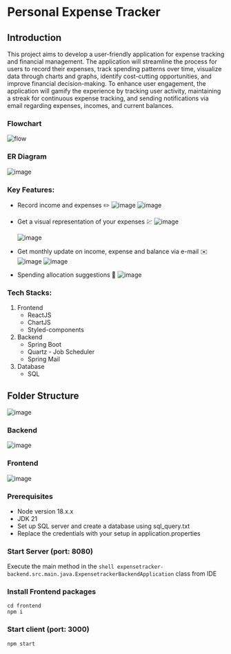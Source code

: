 # Personal Expense Tracker

## Introduction
This project aims to develop a user-friendly application for expense tracking and financial management. The application will streamline the process for users to record their expenses, track spending patterns over time, visualize data through charts and graphs, identify cost-cutting opportunities, and improve financial decision-making. To enhance user engagement, the application will gamify the experience by tracking user activity, maintaining a streak for continuous expense tracking, and sending notifications via email regarding expenses, incomes, and current balances.

### Flowchart
![flow](https://github.com/Bhavya-C-ai/desis-project/assets/96719986/73e5ee46-0c01-4237-9ecc-6af44f5888eb)

### ER Diagram
![image](https://github.com/Bhavya-C-ai/desis-project/assets/96719986/d71b32d7-0019-4428-9a2b-746db90a5708)



### Key Features:
- Record income and expenses  :pencil2:
  ![image](https://github.com/Bhavya-C-ai/desis-project/assets/96719986/eef19222-055f-42f3-aa1a-698a399cd974)
![image](https://github.com/Bhavya-C-ai/desis-project/assets/96719986/4fee6037-7cf0-4896-bca5-86e4f8906aae)

- Get a visual representation of your expenses :chart:
    ![image](https://github.com/Bhavya-C-ai/desis-project/assets/96719986/56bbd5b9-2e14-4453-a4cf-4c9e14a4ca57)

  ![image](https://github.com/Bhavya-C-ai/desis-project/assets/96719986/10cf57e5-fc3c-413a-9cb2-f3038ed0210a)

- Get monthly update on income, expense and balance via e-mail :envelope:
   ![image](https://github.com/Bhavya-C-ai/desis-project/assets/96719986/dbc5b23b-3c25-4964-b5de-ca8a1c4c5195)
  ![image](https://github.com/Bhavya-C-ai/desis-project/assets/96719986/2f8f117e-b169-4448-b036-cfd3a8ee3cc0)
 


- Spending allocation suggestions 💸
  ![image](https://github.com/Bhavya-C-ai/desis-project/assets/96719986/a60d53e6-b4c5-4782-8a0c-9b3cd5bedb31)


### Tech Stacks:
1. Frontend
    - ReactJS
    - ChartJS
    - Styled-components
2. Backend
    - Spring Boot
    - Quartz - Job Scheduler
    - Spring Mail
3. Database
    - SQL

## Folder Structure
![image](https://github.com/Bhavya-C-ai/desis-project/assets/96719986/612af8d8-7a9f-4e90-b4be-1c89f2f1860f)


### Backend
![image](https://github.com/Bhavya-C-ai/desis-project/assets/96719986/95d817d8-6c42-46d6-b97c-35484f6166cd)

### Frontend
![image](https://github.com/Bhavya-C-ai/desis-project/assets/96719986/6f4d5d9a-d317-4b20-9a11-1fe3ec801cdf)




### Prerequisites

- Node version 18.x.x
- JDK 21
- Set up SQL server and create a database using sql_query.txt
- Replace the credentials with your setup in application.properties

### Start Server (port: 8080)

Execute the main method in the ```shell expensetracker-backend.src.main.java.ExpensetrackerBackendApplication``` class from IDE

### Install Frontend packages

```shell
cd frontend
npm i
```

### Start client (port: 3000)
```shell
npm start
```
